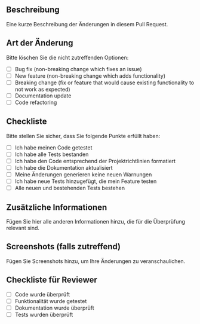 ## Beschreibung
Eine kurze Beschreibung der Änderungen in diesem Pull Request.

## Art der Änderung
Bitte löschen Sie die nicht zutreffenden Optionen:

- [ ] Bug fix (non-breaking change which fixes an issue)
- [ ] New feature (non-breaking change which adds functionality)
- [ ] Breaking change (fix or feature that would cause existing functionality to not work as expected)
- [ ] Documentation update
- [ ] Code refactoring

## Checkliste
Bitte stellen Sie sicher, dass Sie folgende Punkte erfüllt haben:

- [ ] Ich habe meinen Code getestet
- [ ] Ich habe alle Tests bestanden
- [ ] Ich habe den Code entsprechend der Projektrichtlinien formatiert
- [ ] Ich habe die Dokumentation aktualisiert
- [ ] Meine Änderungen generieren keine neuen Warnungen
- [ ] Ich habe neue Tests hinzugefügt, die mein Feature testen
- [ ] Alle neuen und bestehenden Tests bestehen

## Zusätzliche Informationen
Fügen Sie hier alle anderen Informationen hinzu, die für die Überprüfung relevant sind.

## Screenshots (falls zutreffend)
Fügen Sie Screenshots hinzu, um Ihre Änderungen zu veranschaulichen.

## Checkliste für Reviewer
- [ ] Code wurde überprüft
- [ ] Funktionalität wurde getestet
- [ ] Dokumentation wurde überprüft
- [ ] Tests wurden überprüft